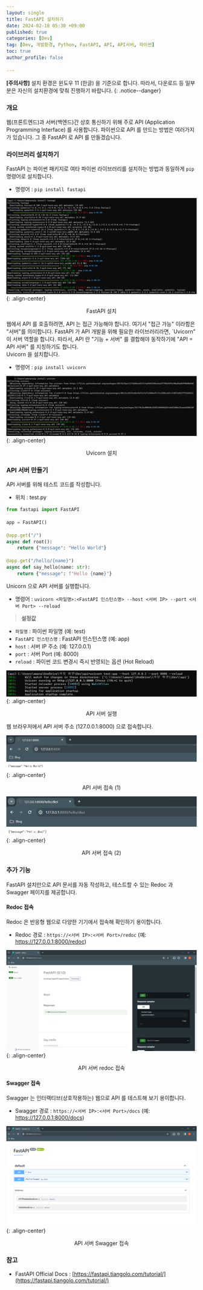 ```yaml
---
layout: single
title: FastAPI 설치하기
date: 2024-02-18 05:30 +09:00
published: true
categories: [Dev]
tag: [Dev, 개발환경, Python, FastAPI, API, API서버, 파이썬]
toc: true
author_profile: false

---
```


**[주의사항]** 
설치 환경은 윈도우 11 (한글) 을 기준으로 합니다. 따라서, 다운로드 등 일부분은 자신의 설치환경에 맞춰 진행하기 바랍니다.
{: .notice--danger} 

### 개요

웹(프론트엔드)과 서버(백엔드)간 상호 통신하기 위해 주로 API (Application Programming Interface) 를 사용합니다. 
파이썬으로 API 를 만드는 방법은 여러가지가 있습니다. 
그 중 FastAPI 로 API 를 만들겠습니다. 

### 라이브러리 설치하기

FastAPI 는 파이썬 패키지로 여타 파이썬 라이브러리를 설치하는 방법과 동일하게 `pip` 명령어로 설치합니다.

- 명령어 : `pip install fastapi`

![install_fastapi](/assets/images/2024-02-18-install-fastapi.png){: .align-center}
<p style="text-align: center;">FastAPI 설치</p>

웹에서 API 를 호출하려면, API 는 접근 가능해야 합니다. 여기서 "접근 가능" 이라함은 "서버"를 의미합니다.
FastAPI 가 API 개발을 위해 필요한 라이브러리라면, `Uvicorn" 이 서버 역할을 합니다. 
따라서, API 란 "기능 + 서버" 를 결합해야 동작하기에 "API = API 서버" 를 지칭하기도 합니다.   
Uvicorn 을 설치합니다.

- 명령어 : `pip install uvicorn`

![install_uvicorn](/assets/images/2024-02-18-install-uvicorn.png){: .align-center}
<p style="text-align: center;">Uvicorn 설치</p>

### API 서버 만들기

API 서버를 위해 테스트 코드를 작성합니다. 

- 위치 : test.py

```python
from fastapi import FastAPI

app = FastAPI()

@app.get("/")
async def root():
	return {"message": "Hello World"}

@app.get("/hello/{name}")
async def say_hello(name: str):
	return {"message": f"Hello {name}"}
```

Unicorn 으로 API 서버를 실행합니다.

- 명령어 : `uvicorn <파일명>:<FastAPI 인스턴스명> --host <서버 IP> --port <서버 Port> --reload`

> **설정값**
- `파일명` : 파이썬 파일명 (예: test)
- `FastAPI 인스턴스명` : FastAPI 인스턴스명 (예: app)
- `host` : 서버 IP 주소 (예: 127.0.0.1)
- `port` : 서버 Port (예: 8000)
- `reload` : 파이썬 코드 변경시 즉시 반영되는 옵션 (Hot Reload)

![running_api_server](/assets/images/2024-02-18-running-api-server.png){: .align-center}
<p style="text-align: center;">API 서버 실행</p>

웹 브라우저에서 API 서버 주소 (127.0.0.1:8000) 으로 접속합니다. 

![connect_api_server_1](/assets/images/2024-02-18-connect-api-server-1.png){: .align-center}
<p style="text-align: center;">API 서버 접속 (1)</p>

![connect_api_server_2](/assets/images/2024-02-18-connect-api-server-2.png){: .align-center}
<p style="text-align: center;">API 서버 접속 (2)</p>

### 추가 기능

FastAPI 설치만으로 API 문서를 자동 작성하고, 테스트할 수 있는 Redoc 과 Swagger 페이지를 제공합니다. 

#### Redoc 접속

Redoc 은 반응형 웹으로 다양한 기기에서 접속해 확인하기 용이합니다. 

- Redoc 경로 : `https://<서버 IP>:<서버 Port>/redoc` (예: https://127.0.0.1:8000/redoc)

![connect_api_server_redoc](/assets/images/2024-02-18-connect-api-server-redoc.png){: .align-center}
<p style="text-align: center;">API 서버 redoc 접속</p>

#### Swagger 접속

Swagger 는 인터랙티브(상호작용하는) 웹으로 API 를 테스트해 보기 용이합니다.

- Swagger 경로 : `https://<서버 IP>:<서버 Port>/docs` (예: https://127.0.0.1:8000/docs)

![connect_api_server_swagger](/assets/images/2024-02-18-connect-api-server-swagger.png){: .align-center}
<p style="text-align: center;">API 서버 Swagger 접속</p>


### 참고

- FastAPI Official Docs : [https://fastapi.tiangolo.com/tutorial/](https://fastapi.tiangolo.com/tutorial/)